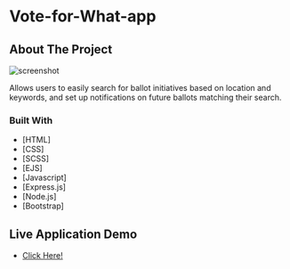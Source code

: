 # Vote-for-What-app

## About The Project
![screenshot](https://www.gabe-dev.com/images/vfw.png)

Allows users to easily search for ballot initiatives based on location and keywords, and set up notifications on future ballots matching their search.




### Built With

* [HTML]
* [CSS]
* [SCSS]
* [EJS]
* [Javascript]
* [Express.js]
* [Node.js]
* [Bootstrap]

## Live Application Demo

* [Click Here!](http://www.voteforwhat.org)
